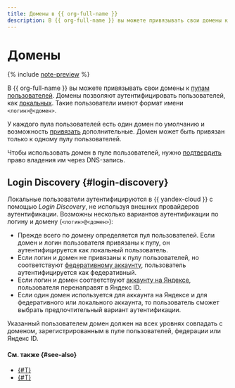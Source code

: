 ```yaml
---
title: Домены в {{ org-full-name }}
description: В {{ org-full-name }} вы можете привязывать свои домены к пулам пользователей. Домены позволяют аутентифицировать пользователей как локальных.
---
```


# Домены


{% include [note-preview](../../_includes/note-preview.md) %}

В {{ org-full-name }} вы можете привязывать свои домены к [пулам пользователей](user-pools.md). Домены позволяют аутентифицировать пользователей, как [локальных](../../iam/concepts/users/accounts.md#local). Такие пользователи имеют формат имени `<логин>@<домен>`.

У каждого пула пользователей есть один домен по умолчанию и возможность [привязать](../operations/user-pools/add-domain.md) дополнительные. Домен может быть привязан только к одному пулу пользователей.

Чтобы использовать домен в пуле пользователей, нужно [подтвердить](../operations/user-pools/validate-domain.md) право владения им через DNS-запись.

## Login Discovery {#login-discovery}

Локальные пользователи аутентифицируются в {{ yandex-cloud }} с помощью _Login Discovery_, не используя внешних провайдеров аутентификации. Возможны несколько вариантов аутентификации по логину и домену (`<логин>@<домен>`):

* Прежде всего по домену определяется пул пользователей. Если домен и логин пользователя привязаны к пулу, он аутентифицируется как локальный пользователь.
* Если логин и домен не привязаны к пулу пользователей, но соответствуют [федеративному аккаунту](../../iam/concepts/users/accounts.md#saml-federation), пользователь аутентифицируется как федеративный.
* Если логин и домен соответствуют [аккаунту на Яндексе](../../iam/concepts/users/accounts#passport), пользователя перенаправят в Яндекс ID.
* Если один домен используется для аккаунта на Яндексе и для федеративного или локального аккаунта, то пользователь сможет выбрать предпочтительный вариант аутентификации.

Указанный пользователем домен должен на всех уровнях совпадать с доменом, зарегистрированным в пуле пользователей, федерации или Яндекс ID.

#### См. также {#see-also}

* [{#T}](../operations/user-pools/add-domain.md)
* [{#T}](../operations/user-pools/validate-domain.md)